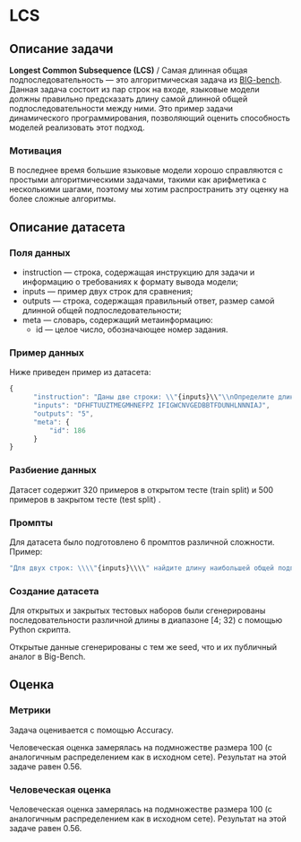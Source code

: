 # LCS

## Описание задачи

**Longest Common Subsequence (LCS)** / Самая длинная общая подпоследовательность — это алгоритмическая задача из  [BIG-bench](https://github.com/google/BIG-bench/tree/main/bigbench/benchmark_tasks/cs_algorithms/lcs). Данная задача состоит из пар строк на входе, языковые модели должны правильно предсказать длину самой длинной общей подпоследовательности между ними.
Это пример задачи динамического программирования, позволяющий оценить способность моделей реализовать этот подход.

### Мотивация

В последнее время большие языковые модели хорошо справляются с простыми алгоритмическими задачами, такими как арифметика с несколькими шагами, поэтому мы хотим распространить эту оценку на более сложные алгоритмы.

## Описание датасета

### Поля данных

- instruction — строка, содержащая инструкцию для задачи и информацию о требованиях к формату вывода модели;
- inputs — пример двух строк для сравнения;
- outputs — строка, содержащая правильный ответ, размер самой длинной общей подпоследовательности;
- meta — словарь, содержащий метаинформацию:
    - id — целое число, обозначающее номер задания.

### Пример данных

Ниже приведен пример из датасета:

```jsx
{
      "instruction": "Даны две строки: \\"{inputs}\\"\\nОпределите длину их самой длинной общей подпоследовательности.",
      "inputs": "DFHFTUUZTMEGMHNEFPZ IFIGWCNVGEDBBTFDUNHLNNNIAJ",
      "outputs": "5",
      "meta": {
          "id": 186
      }
}
```

### Разбиение данных

Датасет содержит 320 примеров в открытом тесте (train split) и 500 примеров в закрытом тесте  (test split) .

### Промпты

Для датасета было подготовлено 6 промптов различной сложности. Пример:

```jsx
"Для двух строк: \\\\"{inputs}\\\\" найдите длину наибольшей общей подпоследовательности. Пересекающиеся символы должны идти в том же порядке, но могут быть разделены другими символами.".
```

### Создание датасета

Для открытых и закрытых тестовых наборов были сгенерированы последовательности различной длины в диапазоне [4; 32) с помощью Python скрипта.

Открытые данные сгенерированы с тем же seed, что и их публичный аналог в Big-Bench.

## Оценка

### Метрики

Задача оценивается с помощью Accuracy.

Человеческая оценка замерялась на подмножестве размера 100 (с аналогичным распределением как в исходном сете). Результат на этой задаче равен 0.56.

### Человеческая оценка

Человеческая оценка замерялась на подмножестве размера 100 (с аналогичным распределением как в исходном сете). Результат на этой задаче равен 0.56.
